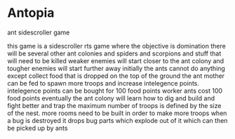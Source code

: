 # Antopia
ant sidescroller game 



this game is a sidescroller rts game where the objective is domination
there will be several other ant colonies and spiders and scorpions and stuff that will need to be killed
weaker enemies will start closer to the ant colony and tougher enemies will start further away
initially the ants cannot do anything except collect food that is dropped on the top of the ground
the ant mother can be fed to spawn more troops and increase intelegence points. 
intelegence points can be bought for 100 food points
worker ants cost 100 food points
eventually the ant colony will learn how to dig and build and fight better and trap
the maximum number of troops is defined by the size of the nest. more rooms need to be built in order to make more troops
when a bug is destroyed it drops bug parts which explode out of it which can then be picked up by ants
